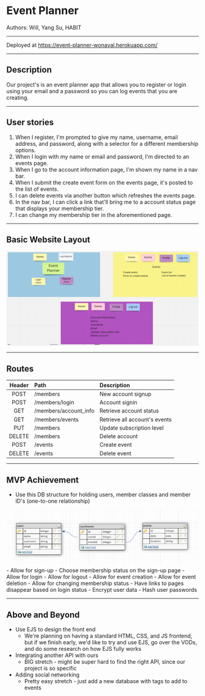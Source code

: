 # Event Planner
Authors: Will, Yang Su, HABIT

---

Deployed at https://event-planner-wonaval.herokuapp.com/

---
## Description
Our project's is an event planner app that allows you to register or login using your email and a password so you can log events that you are creating.

---
## User stories
1. When I register, I'm prompted to give my name, username, email address, and password, along with a selector for a different membership options.
2. When I login with my name or email and password, I'm directed to an events page.
3. When I go to the account information page, I'm shown my name in a nav bar.
4. When I submit the create event form on the events page, it's posted to the list of events.
5. I can delete events via another button which refreshes the events page.
6. In the nav bar, I can click a link that'll bring me to a account status page that displays your membership tier.
7. I can change my membership tier in the aforementioned page.

---
## Basic Website Layout
<img src="flowchart.png"/>

---
## Routes
| Header | Path | Description |
| :---: | :--- | :--- |
| POST | /members | New account signup |
| POST | /members/login | Account signin |
| GET | /members/account_info | Retrieve account status |
| GET | /members/events | Retrieve all account's events |
| PUT | /members | Update subscription level |
| DELETE | /members | Delete account |
| POST | /events | Create event |
| DELETE | /events | Delete event |

---
## MVP Achievement
- Use this DB structure for holding users, member classes and member ID's (one-to-one relationship)
<img src="erd.png"/>
- Allow for sign-up
- Choose membership status on the sign-up page
- Allow for login
- Allow for logout
- Allow for event creation
- Allow for event deletion
- Allow for changing membership status
- Have links to pages disappear based on login status
- Encrypt user data
- Hash user passwords

---
## Above and Beyond
- Use EJS to design the front end
  - We're planning on having a standard HTML, CSS, and JS frontend, but if we finish early, we'd like to try and use EJS, go over the VODs, and do some research on how EJS fully works
- Integrating another API with ours
  - BIG stretch - might be super hard to find the right API, since our project is so specific
- Adding social networking
  - Pretty easy stretch - just add a new database with tags to add to events
